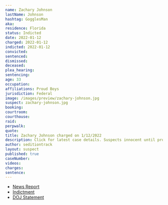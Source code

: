 ```yaml
---
name: Zachary Johnson
lastName: Johnson
hashtag: GogglesMan
aka:
residence: Florida
status: Indicted
date: 2022-01-12
charged: 2022-01-12
indicted: 2022-01-12
convicted:
sentenced:
dismissed:
deceased:
plea_hearing:
sentencing:
age: 33
occupation:
affiliations: Proud Boys
jurisdiction: Federal
image: /images/preview/zachary-johnson.jpg
suspect: zachary-johnson.jpg
booking:
courtroom:
courthouse:
raid:
perpwalk:
quote:
title: Zachary Johnson charged on 1/12/2022
description: Click for latest case details. Suspects innocent until proven guilty.
author: seditiontrack
layout: suspect
published: true
caseNumber:
videos:
charges:
sentence:
---
```

- [News Report](https://www.wtsp.com/article/news/crime/alan-fischer-model-arrested-capitol-riot/67-9eb9a39d-2a6d-4a6e-9468-62104516fe1a)
- [Indictment](https://storage.courtlistener.com/recap/gov.uscourts.dcd.239182/gov.uscourts.dcd.239182.1.0.pdf)
- [DOJ Statement](https://www.justice.gov/usao-dc/pr/three-florida-men-arrested-felony-charges-related-jan-6-capitol-breach-0)
